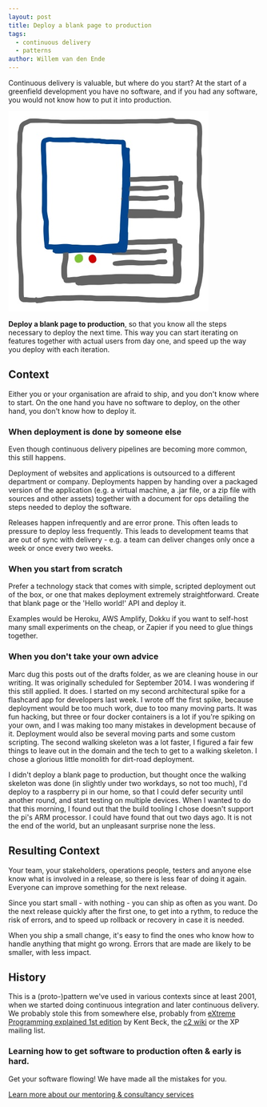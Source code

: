 ```yaml
---
layout: post
title: Deploy a blank page to production
tags:
  - continuous delivery
  - patterns
author: Willem van den Ende
---
```


Continuous delivery is valuable, but where do you start? At the start of
a greenfield development you have no software, and if you had any
software, you would not know how to put it into production.

<div class="shout-out">
  <div>
    <img src="/attachments/blogposts/2020/deploy-empty-page.png" alt="deploy an empty page">
  </div>
  <div>
    <p><strong>Deploy a blank page to production</strong>, so that you know all the steps
necessary to deploy the next time. This way you can start iterating on
features together with actual users from day one, and speed up the way you
deploy with each iteration.
    </p>
  </div>
</div>

## Context

Either you or your organisation are afraid to ship, and you don't know where to
start. On the one hand you have no software to deploy, on the other hand, you
don't know how to deploy it.

### When deployment is done by someone else

Even though continuous delivery pipelines are becoming more common, this still
happens.

Deployment of websites and applications is outsourced to a
different department or company. Deployments happen by handing over a
packaged version of the application (e.g. a virtual machine, a .jar
file, or a zip file with sources and other assets) together with a document for ops detailing the steps needed to deploy the software.

Releases happen infrequently and are error prone. This often leads to pressure to deploy less frequently. This leads to development teams that are out of sync
with delivery - e.g. a team can deliver changes only once a week or once every two weeks.

### When you start from scratch

Prefer a technology stack that comes with simple, scripted deployment out of the
box, or one that makes deployment extremely straightforward. Create that blank page or the 'Hello world!' API and deploy it.

Examples would be Heroku, AWS Amplify, Dokku if you want to self-host many small experiments on the cheap, or Zapier if you need to glue things together.

### When you don't take your own advice

Marc dug this posts out of the drafts folder, as we are cleaning house in our writing. It was originally scheduled for September 2014. I was wondering if this still applied. It does. I started on my second architectural spike for a flashcard app for developers last week. I wrote off the first spike, because deployment would be too much work, due to too many moving parts. It was fun hacking, but three or four docker containers is a lot if you're spiking on your own, and I was making too many mistakes in development because of it. Deployment would also be several moving parts and some custom scripting. The second walking skeleton was a lot faster, I figured a fair few things to leave out in the domain and the tech to get to a walking skeleton. I chose a glorious little monolith for dirt-road deployment.

I didn't deploy a blank page to production, but thought once the walking skeleton was done (in slightly under two workdays, so not too much), I'd deploy to a raspberry pi in our home, so that I could defer security until another round, and start testing on multiple devices. When I wanted to do that this morning, I found out that the build tooling I chose doesn't support the pi's ARM processor. I could have found that out two days ago. It is not the end of the world, but an unpleasant surprise none the less.

## Resulting Context

Your team, your stakeholders, operations people, testers and anyone
else know what is involved in a release, so there is less fear
of doing it again. Everyone can improve something for the next
release.

Since you start small - with nothing - you can ship as often as
you want. Do the next release quickly after the first one, to get into a rythm, to reduce the risk of errors, and to speed up
rollback or recovery in case it is needed.

When you ship a small change, it's easy to find the ones who know how to handle
anything that might go wrong. Errors that are made are likely to be smaller,
with less impact.

## History

This is a (proto-)pattern we've used in various contexts since at least 2001,
when we started doing continuous integration and later continuous delivery. We
probably stole this from somewhere else, probably from [eXtreme Programming
explained 1st
edition](https://www.amazon.com/Extreme-Programming-Explained-Embrace-Change/dp/0201616416)
by Kent Beck, the [c2 wiki](http://wiki.c2.org) or the XP mailing list.

<aside>
  <h3>Learning how to get software to production often & early is hard.</h3>
  <p>Get your software flowing! We have made all the mistakes for you.</p>
  <p><div>
    <a href="/consulting">Learn more about our mentoring & consultancy services</a>
  </div></p>
</aside>
